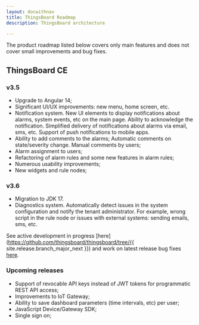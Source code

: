 ```yaml
---
layout: docwithnav
title: ThingsBoard Roadmap
description: ThingsBoard architecture

---
```


The product roadmap listed below covers only main features and does not cover small improvements and bug fixes.

## ThingsBoard CE

### v3.5

* Upgrade to Angular 14;
* Significant UI/UX improvements: new menu, home screen, etc. 
* Notification system.
  New UI elements to display notifications about alarms, system events, etc on the main page.
  Ability to acknowledge the notification.
  Simplified delivery of notifications about alarms via email, sms, etc.
  Support of push notifications to mobile apps.
* Ability to add comments to the alarms; Automatic comments on state/severity change. Manual comments by users;   
* Alarm assignment to users;
* Refactoring of alarm rules and some new features in alarm rules;  
* Numerous usability improvements;
* New widgets and rule nodes;

### v3.6

* Migration to JDK 17.
* Diagnostics system.
  Automatically detect issues in the system configuration and notify the tenant administrator.
  For example, wrong script in the rule node or issues with external systems: sending emails, sms, etc.


See active development in progress [here](https://github.com/thingsboard/thingsboard/tree/{{ site.release.branch_major_next }}) and work on latest release bug fixes [here](https://github.com/thingsboard/thingsboard/tree/master).

### Upcoming releases

* Support of revocable API keys instead of JWT tokens for programmatic REST API access;
* Improvements to IoT Gateway;
* Ability to save dashboard parameters (time intervals, etc) per user;
* JavaScript Device/Gateway SDK;
* Single sign on;
